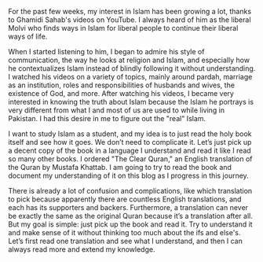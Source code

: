 For the past few weeks, my interest in Islam has been growing a lot, thanks to Ghamidi Sahab's videos on YouTube. I always heard of him as the liberal Molvi who finds ways in Islam for liberal people to continue their liberal ways of life. 

When I started listening to him, I began to admire his style of communication, the way he looks at religion and Islam, and especially how he contextualizes Islam instead of blindly following it without understanding. I watched his videos on a variety of topics, mainly around pardah, marriage as an institution, roles and responsibilities of husbands and wives, the existence of God, and more. After watching his videos, I became very interested in knowing the truth about Islam because the Islam he portrays is very different from what I and most of us are used to while living in Pakistan. I had this desire in me to figure out the "real" Islam.

I want to study Islam as a student, and my idea is to just read the holy book itself and see how it goes. We don’t need to complicate it. Let’s just pick up a decent copy of the book in a language I understand and read it like I read so many other books. I ordered "The Clear Quran," an English translation of the Quran by Mustafa Khattab. I am going to try to read the book and document my understanding of it on this blog as I progress in this journey.

There is already a lot of confusion and complications, like which translation to pick because apparently there are countless English translations, and each has its supporters and backers. Furthermore, a translation can never be exactly the same as the original Quran because it’s a translation after all. But my goal is simple: just pick up the book and read it. Try to understand it and make sense of it without thinking too much about the ifs and else's. Let’s first read one translation and see what I understand, and then I can always read more and extend my knowledge.
